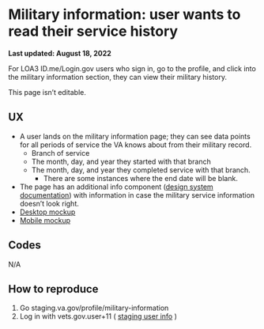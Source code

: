 # Military information: user wants to read their service history
**Last updated: August 18, 2022**

For LOA3 ID.me/Login.gov users who sign in, go to the profile, and click into the military information section, they can view their military history.

This page isn’t editable.

## UX
* A user lands on the military information page; they can see data points for all periods of service the VA knows about from their military record.
	* Branch of service
	* The month, day, and year they started with that branch
	* The month, day, and year they completed service with that branch.  
		* There are some instances where the end date will be blank.
* The page has an additional info component ([design system documentation](https://design.va.gov/components/additional-info)) with information in case the military service information doesn’t look right.
*  [Desktop mockup](https://www.sketch.com/s/59857eb5-d9f9-4145-99d3-d9a1de2d0655/a/OmlnY7p) 
*  [Mobile mockup](https://www.sketch.com/s/1a920e73-1dcb-47c4-aae8-08656756c131/a/09y85M0) 

## Codes
N/A

## How to reproduce
1. Go staging.va.gov/profile/military-information
2. Log in with vets.gov.user+11  ( [staging user info](https://github.com/department-of-veterans-affairs/va.gov-team-sensitive/blob/master/Administrative/vagov-users/mvi-staging-users.csv) )


